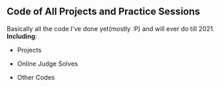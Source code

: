 ## Code of All Projects and Practice Sessions

Basically all the code I've done yet(mostly :P) and will ever do till 2021. **Including**:

- Projects

- Online Judge Solves

- Other Codes
